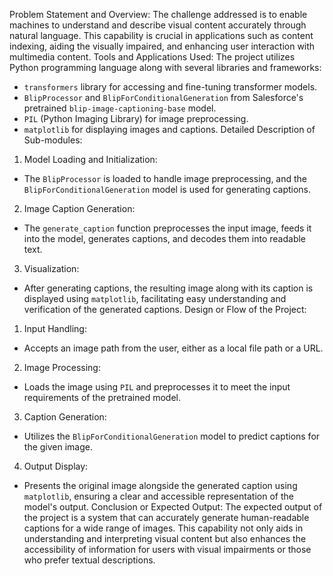 Problem Statement and Overview:
The challenge addressed is to enable machines to understand and describe visual content accurately through 
natural language. This capability is crucial in applications such as content indexing, aiding the visually impaired,
and enhancing user interaction with multimedia content.
Tools and Applications Used:
The project utilizes Python programming language along with several libraries and frameworks:
- `transformers` library for accessing and fine-tuning transformer models.
- `BlipProcessor` and `BlipForConditionalGeneration` from Salesforce's pretrained `blip-image-captioning-base`
model.
- `PIL` (Python Imaging Library) for image preprocessing.
- `matplotlib` for displaying images and captions.
Detailed Description of Sub-modules:
1. Model Loading and Initialization:
 - The `BlipProcessor` is loaded to handle image preprocessing, and the `BlipForConditionalGeneration` model 
is used for generating captions.
2. Image Caption Generation:
 - The `generate_caption` function preprocesses the input image, feeds it into the model, generates captions, and
decodes them into readable text.
3. Visualization:
 - After generating captions, the resulting image along with its caption is displayed using `matplotlib`, 
facilitating easy understanding and verification of the generated captions.
Design or Flow of the Project:
1. Input Handling:
 - Accepts an image path from the user, either as a local file path or a URL.
2. Image Processing:
 - Loads the image using `PIL` and preprocesses it to meet the input requirements of the pretrained model.
3. Caption Generation:
 - Utilizes the `BlipForConditionalGeneration` model to predict captions for the given image.
4. Output Display:
 - Presents the original image alongside the generated caption using `matplotlib`, ensuring a clear and 
accessible representation of the model's output.
Conclusion or Expected Output:
The expected output of the project is a system that can accurately generate human-readable captions for a wide 
range of images. This capability not only aids in understanding and interpreting visual content but also enhances 
the accessibility of information for users with visual impairments or those who prefer textual descriptions.
